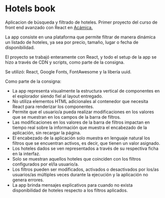 # Hotels book

Aplicacion de búsqueda y filtrado de hoteles. Primer proyecto del curso de front end avanzado con React en <a href="https://www.acamica.com/"> Acámica. </a> 

La app consiste en una plataforma que permite filtrar de manera dinámica un listado de hoteles, ya sea por precio, tamaño, lugar o fecha de disponibilidad. 

El proyecto se trabajó enteramente con React, y todo el setup de la app se hizo a través de CDN y scripts, como parte de la consigna.

Se utilizó: React, Google Fonts, FontAwesome y la libería uuid. 


Como parte de la consigna:
<ul>
<li>La app representa visualmente la estructura vertical de componentes en el explorador siendo fiel al layout entregado.</li>

<li>No utiliza elementos HTML adicionales al contenedor que necesita React para renderizar los componentes.</li>

<li>Permite que el usuario/a pueda realizar modificaciones en los valores que se muestran en los campos de la barra de filtros.</li>

<li>Las modificaciones en los valores de la barra de filtros impactan en tiempo real sobre la información que muestra el encabezado de la aplicación, sin recargar la página.</li>

<li>El encabezado de la aplicación solo muestra en lenguaje natural los filtros que se encuentran activos, es decir, que tienen un valor asignado.</li>

<li>Los hoteles dados se ven representados a través de su respectiva ficha en la interfaz.</li>

<li>Solo se muestran aquellos hoteles que coinciden con los filtros configurados por el/la usuario/a.</li>

<li>Los filtros pueden ser modificados, activados o desactivados por los/as usuarios/as múltiples veces durante la ejecución y la aplicación no genera errores.</li>

<li>La app brinda mensajes explicativos para cuando no exista disponibilidad de hoteles respecto a los filtros aplicados.</li>
</ul>

